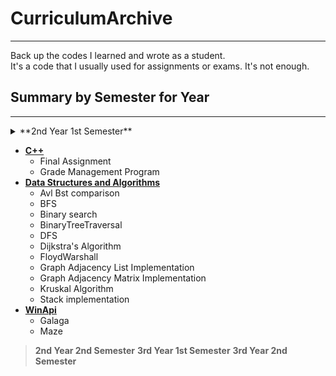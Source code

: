 # CurriculumArchive
---------------------------------------
 Back up the codes I learned and wrote as a student.  
 It's a code that I usually used for assignments or exams. It's not enough.

## Summary by Semester for Year
-------------
 <details>
 > <summary>**2nd Year 1st Semester** </summary>
* **[C#][c#link]**  
    * IntVector
    * Omok
    * PlantsVsZombies
    * SlidingPuzzle
    * Tetris
    
 </details>


* **[C++][c++link]**
    * Final Assignment
    * Grade Management Program
* **[Data Structures and Algorithms][algorithmlink]**
    * Avl Bst comparison
    * BFS
    * Binary search
    * BinaryTreeTraversal
    * DFS
    * Dijkstra's Algorithm
    * FloydWarshall
    * Graph Adjacency List Implementation
    * Graph Adjacency Matrix Implementation
    * Kruskal Algorithm
    * Stack implementation
* **[WinApi][winapilnk]**
    * Galaga
    * Maze


> **2nd Year 2nd Semester**
> **3rd Year 1st Semester**
> **3rd Year 2nd Semester**

[c#link]: /2nd_Year_1st_Semester/C%23
[c++link]: /2nd_Year_1st_Semester/C%2B%2B
[algorithmlink]: /2nd_Year_1st_Semester/Data%20Structures%20and%20Algorithms
[winapilnk]: /2nd_Year_1st_Semester/WinApi
